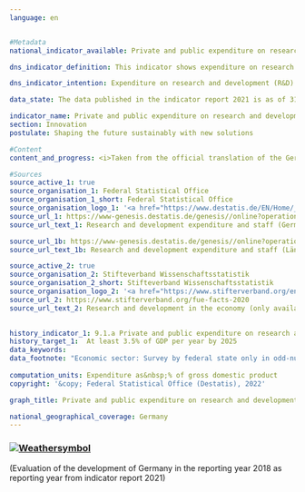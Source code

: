 ```yaml
---
language: en    


#Metadata    
national_indicator_available: Private and public expenditure on research and development    

dns_indicator_definition: This indicator shows expenditure on research and development by the private sector, the state and institutions of higher education in relation to gross domestic product.    

dns_indicator_intention: Expenditure on research and development (R&D) is a crucial parameter, albeit not the sole determining factor, in setting the pace of innovation of an economy. The higher the spending, the greater the likelihood of more dynamic gains in productivity, stronger economic growth and improved competitiveness. The German Government will leave no stone unturned in pursuit of its policy objective to raise private and public R&D spending &minus; an important determinant of the pace of an economy’s innovation &minus; to at least 3.5% of GDP annually by 2025.    

data_state: The data published in the indicator report 2021 is as of 31.12.2020. The data shown on the DNS-Online-Platform is updated regularly, so that more current data may be available online than published in the indicator report 2021.    

indicator_name: Private and public expenditure on research and development    
section: Innovation    
postulate: Shaping the future sustainably with new solutions    

#Content    
content_and_progress: <i>Taken from the official translation of the German Sustainable Development Strategy</i><br><br>Research and development are scientific activities and are defined as creative and systematic work with the goal of expanding knowledge &minus; including knowledge of humankind, culture and society &minus; as well as developing new applications on the basis of existing knowledge. The main criterion that differentiates R&D from related activities is the existence of an appreciable element of novelty or advancement from a previous position.<br><br>The Federal Statistical Office annually calculates how much has been spent on research and development as a proportion of gross domestic product. Overall spending on research and development comprises expenditure by the public sector (including private non-profit research institutions), businesses and institutions of higher education. The data-gathering and calculations adhere to the recommended methodologies of the OECD Frascati Manual on statistics about research and development, which enables international comparisons.<br><br>Overall R&D expenditure in Germany in 2018 amounted to EUR 104.7 billion, equivalent to 3.1% of GDP. It was thus 0.4 percentage points below the target set for 2025 of at least 3.5% of GDP annually. The intended target has not been reached.<br><br>Since 2000, spending on research and development in Germany has risen by about 0.7 percentage points as a proportion of GDP. The indicator has shown the strongest growth since 2007. While the figure increased by an average of 0.01 percentage points per annum between 2000 and 2007, it grew by an annual 0.06 percentage points on average from 2007 until 2018.<br><br>As an international comparison, Germany is ahead of the United States with its 2.8% and the EU-28 region with its 2.0%. On the other hand, several countries are ahead of Germany, including Sweden and Japan (both at 3.3%).<br><br>In 2018, the private sector accounted for by far the largest share of R&D expenditure in Germany at 68.9%, with 17.6% spent by institutions of higher education and a further 13.5% by public and private non-profit research institutions. Staff employed in R&D comprised around 708,000 full-time equivalents, a figure that includes only the share of their working hours actually spent on R&D work. Some 63.7% of these employees work in the private sector, 20.8% in institutions of higher education and 15.5% in public or private non-profit research institutions.    

#Sources    
source_active_1: true
source_organisation_1: Federal Statistical Office
source_organisation_1_short: Federal Statistical Office
source_organisation_logo_1: '<a href="https://www.destatis.de/EN/Home/_node.html"><img src="https://g205sdgs.github.io/sdg-indicators/public/LogosEn/destatis.png" alt=" Federal Statistical Office" title="Click here to visit the homepage of the organization" style="border: transparent"/></a>'
source_url_1: https://www-genesis.destatis.de/genesis//online?operation=table&code=21821-0001&bypass=true&levelindex=0&levelid=1660726117256&language=en                        
source_url_text_1: Research and development expenditure and staff (Germany)                        

source_url_1b: https://www-genesis.destatis.de/genesis//online?operation=table&code=21821-0002&bypass=true&levelindex=0&levelid=1660726117256&language=en                        
source_url_text_1b: Research and development expenditure and staff (Länder)                        

source_active_2: true
source_organisation_2: Stifteverband Wissenschaftsstatistik
source_organisation_2_short: Stifteverband Wissenschaftsstatistik
source_organisation_logo_2: '<a href="https://www.stifterverband.org/english"><img src="https://g205sdgs.github.io/sdg-indicators/public/LogosEn/svws.png" alt=" Stifteverband Wissenschaftsstatistik" title="Click here to visit the homepage of the organization" style="border: transparent"/></a>'
source_url_2: https://www.stifterverband.org/fue-facts-2020                        
source_url_text_2: Research and development in the economy (only available in German)                        
    

history_indicator_1: 9.1.a Private and public expenditure on research and development                    
history_target_1:  At least 3.5% of GDP per year by 2025    
data_keywords:    
data_footnote: "Economic sector: Survey by federal state only in odd-numbered years; in even-numbered years, the breakdown by federal state is based on the percentage of the respective previous year.  Until 2010, including external expenditures for research and development.  Calculation methodology changed as of 2016."    
    
computation_units: Expenditure as&nbsp;% of gross domestic product    
copyright: '&copy; Federal Statistical Office (Destatis), 2022'    

graph_title: Private and public expenditure on research and development    

national_geographical_coverage: Germany    
---    
```

<div>
  <div class="my-header">
    <h3>
      <a href="https://sustainabledevelopment-deutschland.github.io/en/status/"><img src="https://g205sdgs.github.io/sdg-indicators/public/Wettersymbole/Wolke.png" title="The indicator is 'off track'. Although it is developing in the desired direction, the target will be missed significantly if the development continues." alt="Weathersymbol" />
      </a>
    </h3>
  </div>
  <div class="my-header-note">
    <span> (Evaluation of the development of Germany in the reporting year 2018 as reporting year from indicator report 2021)</span>
  </div>
</div>